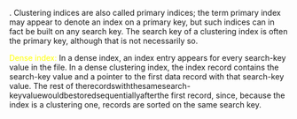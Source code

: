 . Clustering indices are also called primary indices; the term primary index may appear to denote an index on a primary key, but such indices can in fact be built on any search key. The search key of a clustering index is often the primary key, although that is not necessarily so.


<span style="color:rgb(255, 255, 0)">Dense index:</span> In a dense index, an index entry appears for every search-key value in the file. In a dense clustering index, the index record contains the search-key value and a pointer to the first data record with that search-key value. The rest of therecordswiththesamesearch-keyvaluewouldbestoredsequentiallyafterthe first record, since, because the index is a clustering one, records are sorted on the same search key.

